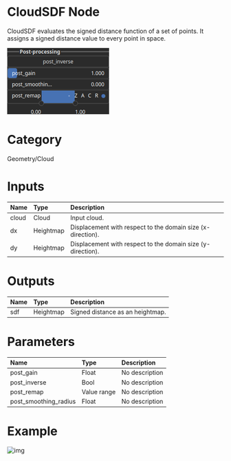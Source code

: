 
CloudSDF Node
=============


CloudSDF evaluates the signed distance function of a set of points. It assigns a signed distance value to every point in space.



![img](../../images/nodes/CloudSDF_settings.png)


# Category


Geometry/Cloud
# Inputs

|Name|Type|Description|
| :--- | :--- | :--- |
|cloud|Cloud|Input cloud.|
|dx|Heightmap|Displacement with respect to the domain size (x-direction).|
|dy|Heightmap|Displacement with respect to the domain size (y-direction).|

# Outputs

|Name|Type|Description|
| :--- | :--- | :--- |
|sdf|Heightmap|Signed distance as an heightmap.|

# Parameters

|Name|Type|Description|
| :--- | :--- | :--- |
|post_gain|Float|No description|
|post_inverse|Bool|No description|
|post_remap|Value range|No description|
|post_smoothing_radius|Float|No description|

# Example


![img](../../images/nodes/CloudSDF.png)

